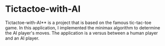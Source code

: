 # Tictactoe-with-AI

Tictactoe-with-AI** is a project that is based on the famous tic-tac-toe game. In this application, I implemented the minimax algorithm to determine the AI player's moves.
The application is a versus between a human player and an AI player.


 
